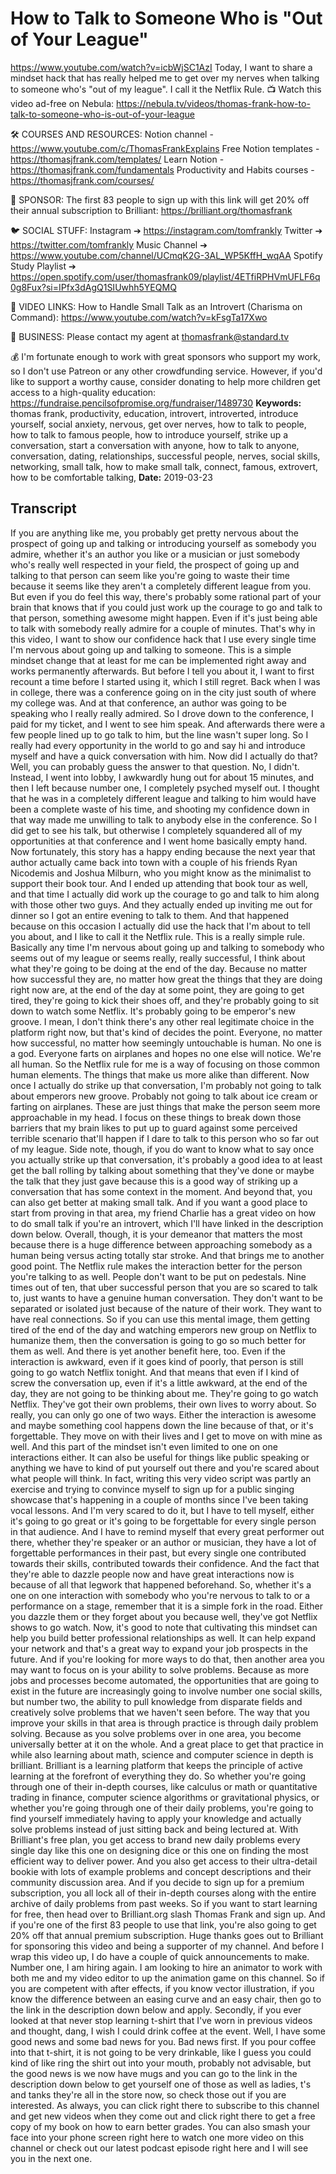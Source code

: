 # How to Talk to Someone Who is "Out of Your League"
https://www.youtube.com/watch?v=icbWjSC1AzI
Today, I want to share a mindset hack that has really helped me to get over my nerves when talking to someone who's "out of my league". I call it the Netflix Rule.
📺 Watch this video ad-free on Nebula: https://nebula.tv/videos/thomas-frank-how-to-talk-to-someone-who-is-out-of-your-league

🛠 COURSES AND RESOURCES: 
Notion channel - https://www.youtube.com/c/ThomasFrankExplains
Free Notion templates - https://thomasjfrank.com/templates/
Learn Notion - https://thomasjfrank.com/fundamentals
Productivity and Habits courses - https://thomasjfrank.com/courses/

🦙 SPONSOR: 
The first 83 people to sign up with this link will get 20% off their annual subscription to Brilliant: https://brilliant.org/thomasfrank

🐦 SOCIAL STUFF:
Instagram ➔ https://instagram.com/tomfrankly
Twitter ➔ https://twitter.com/tomfrankly
Music Channel ➔ https://www.youtube.com/channel/UCmqK2G-3AL_WP5KffH_wqAA
Spotify Study Playlist ➔ https://open.spotify.com/user/thomasfrank09/playlist/4ETfiRPHVmUFLF6q0g8Fux?si=IPfx3dAgQ1SIUwhh5YEQMQ

🔗 VIDEO LINKS:
How to Handle Small Talk as an Introvert (Charisma on Command): https://www.youtube.com/watch?v=kFsgTa17Xwo

👐 BUSINESS:
Please contact my agent at thomasfrank@standard.tv

💰 I'm fortunate enough to work with great sponsors who support my work, so I don't use Patreon or any other crowdfunding service. However, if you'd like to support a worthy cause, consider donating to help more children get access to a high-quality education: https://fundraise.pencilsofpromise.org/fundraiser/1489730
**Keywords:** thomas frank, productivity, education, introvert, introverted, introduce yourself, social anxiety, nervous, get over nerves, how to talk to people, how to talk to famous people, how to introduce yourself, strike up a conversation, start a conversation with anyone, how to talk to anyone, conversation, dating, relationships, successful people, nerves, social skills, networking, small talk, how to make small talk, connect, famous, extrovert, how to be comfortable talking, 
**Date:** 2019-03-23

## Transcript
 If you are anything like me, you probably get pretty nervous about the prospect of going up and talking or introducing yourself as somebody you admire, whether it's an author you like or a musician or just somebody who's really well respected in your field, the prospect of going up and talking to that person can seem like you're going to waste their time because it seems like they aren't a completely different league from you. But even if you do feel this way, there's probably some rational part of your brain that knows that if you could just work up the courage to go and talk to that person, something awesome might happen. Even if it's just being able to talk with somebody really admire for a couple of minutes. That's why in this video, I want to show our confidence hack that I use every single time I'm nervous about going up and talking to someone. This is a simple mindset change that at least for me can be implemented right away and works permanently afterwards. But before I tell you about it, I want to first recount a time before I started using it, which I still regret. Back when I was in college, there was a conference going on in the city just south of where my college was. And at that conference, an author was going to be speaking who I really really admired. So I drove down to the conference, I paid for my ticket, and I went to see him speak. And afterwards there were a few people lined up to go talk to him, but the line wasn't super long. So I really had every opportunity in the world to go and say hi and introduce myself and have a quick conversation with him. Now did I actually do that? Well, you can probably guess the answer to that question. No, I didn't. Instead, I went into lobby, I awkwardly hung out for about 15 minutes, and then I left because number one, I completely psyched myself out. I thought that he was in a completely different league and talking to him would have been a complete waste of his time, and shooting my confidence down in that way made me unwilling to talk to anybody else in the conference. So I did get to see his talk, but otherwise I completely squandered all of my opportunities at that conference and I went home basically empty hand. Now fortunately, this story has a happy ending because the next year that author actually came back into town with a couple of his friends Ryan Nicodemis and Joshua Milburn, who you might know as the minimalist to support their book tour. And I ended up attending that book tour as well, and that time I actually did work up the courage to go and talk to him along with those other two guys. And they actually ended up inviting me out for dinner so I got an entire evening to talk to them. And that happened because on this occasion I actually did use the hack that I'm about to tell you about, and I like to call it the Netflix rule. This is a really simple rule. Basically any time I'm nervous about going up and talking to somebody who seems out of my league or seems really, really successful, I think about what they're going to be doing at the end of the day. Because no matter how successful they are, no matter how great the things that they are doing right now are, at the end of the day at some point, they are going to get tired, they're going to kick their shoes off, and they're probably going to sit down to watch some Netflix. It's probably going to be emperor's new groove. I mean, I don't think there's any other real legitimate choice in the platform right now, but that's kind of decides the point. Everyone, no matter how successful, no matter how seemingly untouchable is human. No one is a god. Everyone farts on airplanes and hopes no one else will notice. We're all human. So the Netflix rule for me is a way of focusing on those common human elements. The things that make us more alike than different. Now once I actually do strike up that conversation, I'm probably not going to talk about emperors new groove. Probably not going to talk about ice cream or farting on airplanes. These are just things that make the person seem more approachable in my head. I focus on these things to break down those barriers that my brain likes to put up to guard against some perceived terrible scenario that'll happen if I dare to talk to this person who so far out of my league. Side note, though, if you do want to know what to say once you actually strike up that conversation, it's probably a good idea to at least get the ball rolling by talking about something that they've done or maybe the talk that they just gave because this is a good way of striking up a conversation that has some context in the moment. And beyond that, you can also get better at making small talk. And if you want a good place to start from proving in that area, my friend Charlie has a great video on how to do small talk if you're an introvert, which I'll have linked in the description down below. Overall, though, it is your demeanor that matters the most because there is a huge difference between approaching somebody as a human being versus acting totally star stroke. And that brings me to another good point. The Netflix rule makes the interaction better for the person you're talking to as well. People don't want to be put on pedestals. Nine times out of ten, that uber successful person that you are so scared to talk to, just wants to have a genuine human conversation. They don't want to be separated or isolated just because of the nature of their work. They want to have real connections. So if you can use this mental image, them getting tired of the end of the day and watching emperors new group on Netflix to humanize them, then the conversation is going to go so much better for them as well. And there is yet another benefit here, too. Even if the interaction is awkward, even if it goes kind of poorly, that person is still going to go watch Netflix tonight. And that means that even if I kind of screw the conversation up, even if it's a little awkward, at the end of the day, they are not going to be thinking about me. They're going to go watch Netflix. They've got their own problems, their own lives to worry about. So really, you can only go one of two ways. Either the interaction is awesome and maybe something cool happens down the line because of that, or it's forgettable. They move on with their lives and I get to move on with mine as well. And this part of the mindset isn't even limited to one on one interactions either. It can also be useful for things like public speaking or anything we have to kind of put yourself out there and you're scared about what people will think. In fact, writing this very video script was partly an exercise and trying to convince myself to sign up for a public singing showcase that's happening in a couple of months since I've been taking vocal lessons. And I'm very scared to do it, but I have to tell myself, either it's going to go great or it's going to be forgettable for every single person in that audience. And I have to remind myself that every great performer out there, whether they're speaker or an author or musician, they have a lot of forgettable performances in their past, but every single one contributed towards their skills, contributed towards their confidence. And the fact that they're able to dazzle people now and have great interactions now is because of all that legwork that happened beforehand. So, whether it's a one on one interaction with somebody who you're nervous to talk to or a performance on a stage, remember that it is a simple fork in the road. Either you dazzle them or they forget about you because well, they've got Netflix shows to go watch. Now, it's good to note that cultivating this mindset can help you build better professional relationships as well. It can help expand your network and that's a great way to expand your job prospects in the future. And if you're looking for more ways to do that, then another area you may want to focus on is your ability to solve problems. Because as more jobs and processes become automated, the opportunities that are going to exist in the future are increasingly going to involve number one social skills, but number two, the ability to pull knowledge from disparate fields and creatively solve problems that we haven't seen before. The way that you improve your skills in that area is through practice is through daily problem solving. Because as you solve problems over in one area, you become universally better at it on the whole. And a great place to get that practice in while also learning about math, science and computer science in depth is brilliant. Brilliant is a learning platform that keeps the principle of active learning at the forefront of everything they do. So whether you're going through one of their in-depth courses, like calculus or math or quantitative trading in finance, computer science algorithms or gravitational physics, or whether you're going through one of their daily problems, you're going to find yourself immediately having to apply your knowledge and actually solve problems instead of just sitting back and being lectured at. With Brilliant's free plan, you get access to brand new daily problems every single day like this one on designing dice or this one on finding the most efficient way to deliver power. And you also get access to their ultra-detail bookie with lots of example problems and concept descriptions and their community discussion area. And if you decide to sign up for a premium subscription, you all lock all of their in-depth courses along with the entire archive of daily problems from past weeks. So if you want to start learning for free, then head over to Brilliant.org slash Thomas Frank and sign up. And if you're one of the first 83 people to use that link, you're also going to get 20% off that annual premium subscription. Huge thanks goes out to Brilliant for sponsoring this video and being a supporter of my channel. And before I wrap this video up, I do have a couple of quick announcements to make. Number one, I am hiring again. I am looking to hire an animator to work with both me and my video editor to up the animation game on this channel. So if you are competent with after effects, if you know vector illustration, if you know the difference between an easing curve and an easy chair, then go to the link in the description down below and apply. Secondly, if you ever looked at that never stop learning t-shirt that I've worn in previous videos and thought, dang, I wish I could drink coffee at the event. Well, I have some good news and some bad news for you. Bad news first. If you pour coffee into that t-shirt, it is not going to be very drinkable, like I guess you could kind of like ring the shirt out into your mouth, probably not advisable, but the good news is we now have mugs and you can go to the link in the description down below to get yourself one of those as well as ladies, t's and tanks they're all in the store now, so check those out if you are interested. As always, you can click right there to subscribe to this channel and get new videos when they come out and click right there to get a free copy of my book on how to earn better grades. You can also smash your face into your phone screen right here to watch one more video on this channel or check out our latest podcast episode right here and I will see you in the next one.
